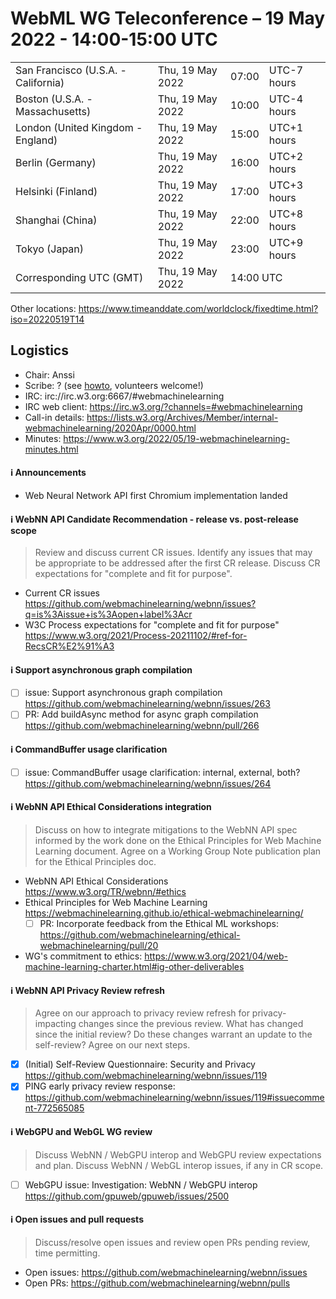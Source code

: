 # WebML WG Teleconference – 19 May 2022 - 14:00-15:00 UTC

<table>
<tr><td> San Francisco (U.S.A. - California) <td> Thu, 19 May 2022 <td> 07:00 <td> UTC-7 hours
<tr><td> Boston (U.S.A. - Massachusetts) <td> Thu, 19 May 2022 <td> 10:00 <td> UTC-4 hours
<tr><td> London (United Kingdom - England) <td> Thu, 19 May 2022 <td> 15:00 <td> UTC+1 hours
<tr><td> Berlin (Germany) <td> Thu, 19 May 2022 <td> 16:00 <td> UTC+2 hours
<tr><td> Helsinki (Finland) <td> Thu, 19 May 2022 <td> 17:00 <td> UTC+3 hours
<tr><td> Shanghai (China) <td> Thu, 19 May 2022 <td> 22:00 <td> UTC+8 hours
<tr><td> Tokyo (Japan) <td> Thu, 19 May 2022 <td> 23:00 <td> UTC+9 hours
<tr><td> Corresponding UTC (GMT) <td> Thu, 19 May 2022 <td colspan=2> 14:00 UTC
</table>

Other locations: https://www.timeanddate.com/worldclock/fixedtime.html?iso=20220519T14

  </details>

## Logistics

* Chair: Anssi
* Scribe: ? (see [howto](https://github.com/webmachinelearning/meetings/blob/main/scribe-howto.md), volunteers welcome!)
* IRC: irc://irc.w3.org:6667/#webmachinelearning
* IRC web client: https://irc.w3.org/?channels=#webmachinelearning
* Call-in details: https://lists.w3.org/Archives/Member/internal-webmachinelearning/2020Apr/0000.html
* Minutes: https://www.w3.org/2022/05/19-webmachinelearning-minutes.html

#### ℹ️ Announcements
  
- Web Neural Network API first Chromium implementation landed
  
#### ℹ️ WebNN API Candidate Recommendation - release vs. post-release scope

>Review and discuss current CR issues. Identify any issues that may be appropriate to be addressed after the first CR release. Discuss CR expectations for "complete and fit for purpose".

- Current CR issues https://github.com/webmachinelearning/webnn/issues?q=is%3Aissue+is%3Aopen+label%3Acr
- W3C Process expectations for "complete and fit for purpose" https://www.w3.org/2021/Process-20211102/#ref-for-RecsCR%E2%91%A3

#### ℹ️ Support asynchronous graph compilation

- [ ] issue: Support asynchronous graph compilation https://github.com/webmachinelearning/webnn/issues/263
- [ ] PR: Add buildAsync method for async graph compilation https://github.com/webmachinelearning/webnn/pull/266

#### ℹ️ CommandBuffer usage clarification

- [ ] issue: CommandBuffer usage clarification: internal, external, both? https://github.com/webmachinelearning/webnn/issues/264
  
#### ℹ️ WebNN API Ethical Considerations integration

>Discuss on how to integrate mitigations to the WebNN API spec informed by the work done on the Ethical Principles for Web Machine Learning document. Agree on a Working Group Note publication plan for the Ethical Principles doc.

- WebNN API Ethical Considerations https://www.w3.org/TR/webnn/#ethics
- Ethical Principles for Web Machine Learning https://webmachinelearning.github.io/ethical-webmachinelearning/
  - [ ] PR: Incorporate feedback from the Ethical ML workshops: https://github.com/webmachinelearning/ethical-webmachinelearning/pull/20
- WG's commitment to ethics: https://www.w3.org/2021/04/web-machine-learning-charter.html#ig-other-deliverables


#### ℹ️ WebNN API Privacy Review refresh

>Agree on our approach to privacy review refresh for privacy-impacting changes since the previous review. What has changed since the initial review? Do these changes warrant an update to the self-review? Agree on our next steps.

- [x] (Initial) Self-Review Questionnaire: Security and Privacy https://github.com/webmachinelearning/webnn/issues/119
- [x] PING early privacy review response: https://github.com/webmachinelearning/webnn/issues/119#issuecomment-772565085

#### ℹ️ WebGPU and WebGL WG review

>Discuss WebNN / WebGPU interop and WebGPU review expectations and plan. Discuss WebNN / WebGL interop issues, if any in CR scope.

- [ ] WebGPU issue: Investigation: WebNN / WebGPU interop https://github.com/gpuweb/gpuweb/issues/2500
  
#### ℹ️ Open issues and pull requests

> Discuss/resolve open issues and review open PRs pending review, time permitting.

- Open issues: https://github.com/webmachinelearning/webnn/issues
- Open PRs: https://github.com/webmachinelearning/webnn/pulls
